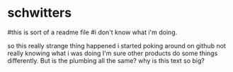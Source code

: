 # schwitters
#this is sort of a readme file
#i don't know what i'm doing.

so this really strange thing happened
i started poking around on github
not really knowing what i was doing
I'm sure other products do some things differently.
But is the plumbing all the same?
why is this text so big?
